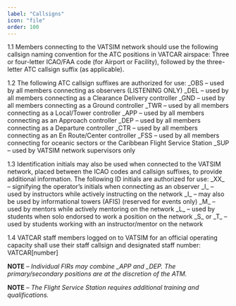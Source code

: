 ```yaml
---
label: "Callsigns"
icon: "file"
order: 100
---
```


1.1 Members connecting to the VATSIM network should use the following callsign naming convention for the ATC positions in VATCAR airspace: Three or four-letter ICAO/FAA code (for Airport or Facility), followed by the three-letter ATC callsign suffix (as applicable).

1.2 The following ATC callsign suffixes are authorized for use:
_OBS – used by all members connecting as observers (LISTENING ONLY)
_DEL – used by all members connecting as a Clearance Delivery controller
_GND – used by all members connecting as a Ground controller
_TWR – used by all members connecting as a Local/Tower controller
_APP – used by all members connecting as an Approach controller
_DEP – used by all members connecting as a Departure controller
_CTR – used by all members connecting as an En Route/Center controller
_FSS – used by all members connecting for oceanic sectors or the Caribbean Flight Service Station
_SUP – used by VATSIM network supervisors only

1.3 Identification initials may also be used when connected to the VATSIM network, placed between the ICAO codes and callsign suffixes, to provide additional information. The following ID initials are authorized for use:
\_XX\_ – signifying the operator’s initials when connecting as an observer
\_I\_ – used by instructors while actively instructing on the network
\_I\_ – may also be used by informational towers (AFIS) (reserved for events only)
\_M\_ – used by mentors while actively mentoring on the network
\_L\_ – used by students when solo endorsed to work a position on the network
\_S\_ or \_T\_ – used by students working with an instructor/mentor on the network

1.4 VATCAR staff members logged on to VATSIM for an official operating capacity shall use their staff callsign and designated staff number: VATCAR[number]

**NOTE** – *Individual FIRs may combine _APP and _DEP. The primary/secondary positions are at the discretion of the ATM.*

**NOTE** – *The Flight Service Station requires additional training and qualifications.*
